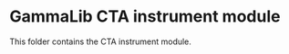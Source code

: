 GammaLib CTA instrument module
==============================

This folder contains the CTA instrument module.
